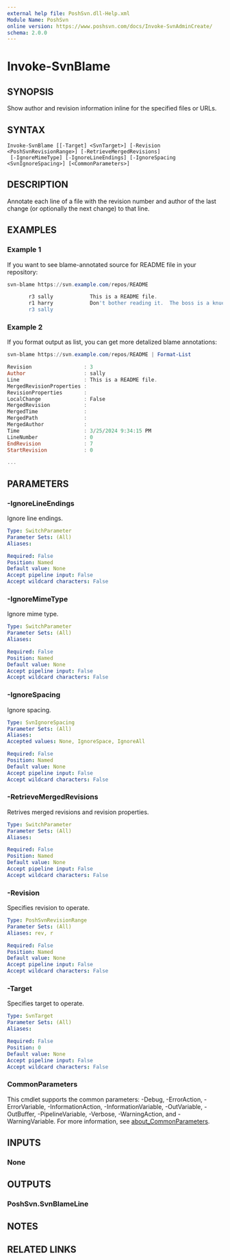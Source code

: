 ```yaml
---
external help file: PoshSvn.dll-Help.xml
Module Name: PoshSvn
online version: https://www.poshsvn.com/docs/Invoke-SvnAdminCreate/
schema: 2.0.0
---
```


# Invoke-SvnBlame

## SYNOPSIS

Show author and revision information inline for the specified files or URLs.

## SYNTAX

```
Invoke-SvnBlame [[-Target] <SvnTarget>] [-Revision <PoshSvnRevisionRange>] [-RetrieveMergedRevisions]
 [-IgnoreMimeType] [-IgnoreLineEndings] [-IgnoreSpacing <SvnIgnoreSpacing>] [<CommonParameters>]
```

## DESCRIPTION

Annotate each line of a file with the revision number and author
of the last change (or optionally the next change) to that line.

## EXAMPLES

### Example 1

If you want to see blame-annotated source for README file in your repository:

```powershell
svn-blame https://svn.example.com/repos/README

       r3 sally            This is a README file.
       r1 harry            Don't bother reading it.  The boss is a knucklehead.
       r3 sally            

```

### Example 2

If you format output as list, you can get more detalized blame annotations:

```powershell
svn-blame https://svn.example.com/repos/README | Format-List

Revision                 : 3
Author                   : sally
Line                     : This is a README file.
MergedRevisionProperties :
RevisionProperties       :
LocalChange              : False
MergedRevision           :
MergedTime               :
MergedPath               :
MergedAuthor             :
Time                     : 3/25/2024 9:34:15 PM
LineNumber               : 0
EndRevision              : 7
StartRevision            : 0

...

```

## PARAMETERS

### -IgnoreLineEndings

Ignore line endings.

```yaml
Type: SwitchParameter
Parameter Sets: (All)
Aliases:

Required: False
Position: Named
Default value: None
Accept pipeline input: False
Accept wildcard characters: False
```

### -IgnoreMimeType
Ignore mime type.

```yaml
Type: SwitchParameter
Parameter Sets: (All)
Aliases:

Required: False
Position: Named
Default value: None
Accept pipeline input: False
Accept wildcard characters: False
```

### -IgnoreSpacing
Ignore spacing.

```yaml
Type: SvnIgnoreSpacing
Parameter Sets: (All)
Aliases:
Accepted values: None, IgnoreSpace, IgnoreAll

Required: False
Position: Named
Default value: None
Accept pipeline input: False
Accept wildcard characters: False
```

### -RetrieveMergedRevisions
Retrives merged revisions and revision properties.

```yaml
Type: SwitchParameter
Parameter Sets: (All)
Aliases:

Required: False
Position: Named
Default value: None
Accept pipeline input: False
Accept wildcard characters: False
```

### -Revision
Specifies revision to operate.

```yaml
Type: PoshSvnRevisionRange
Parameter Sets: (All)
Aliases: rev, r

Required: False
Position: Named
Default value: None
Accept pipeline input: False
Accept wildcard characters: False
```

### -Target
Specifies target to operate.

```yaml
Type: SvnTarget
Parameter Sets: (All)
Aliases:

Required: False
Position: 0
Default value: None
Accept pipeline input: False
Accept wildcard characters: False
```

### CommonParameters
This cmdlet supports the common parameters: -Debug, -ErrorAction, -ErrorVariable, -InformationAction, -InformationVariable, -OutVariable, -OutBuffer, -PipelineVariable, -Verbose, -WarningAction, and -WarningVariable. For more information, see [about_CommonParameters](http://go.microsoft.com/fwlink/?LinkID=113216).

## INPUTS

### None

## OUTPUTS

### PoshSvn.SvnBlameLine

## NOTES

## RELATED LINKS
